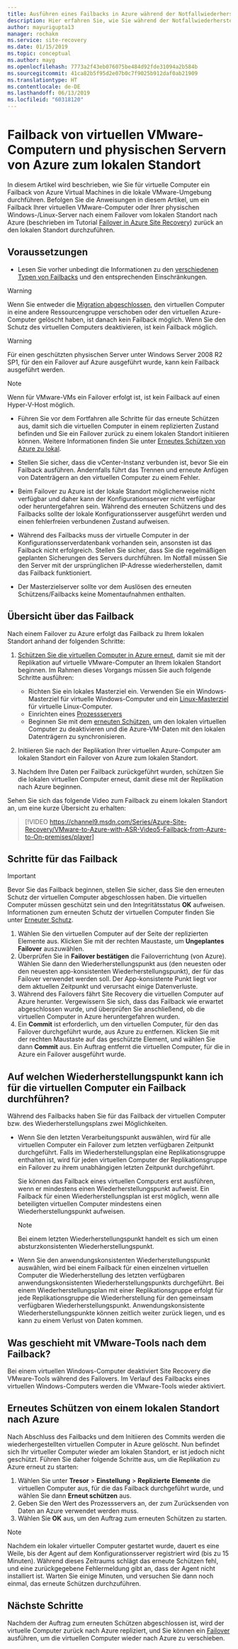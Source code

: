 ```yaml
---
title: Ausführen eines Failbacks in Azure während der Notfallwiederherstellung von virtuellen VMware-Computern in Azure mit Azure Site Recovery | Microsoft-Dokumentation
description: Hier erfahren Sie, wie Sie während der Notfallwiederherstellung von virtuellen VMware-Computern und physischen Servern in Azure nach dem Failover in Azure ein Failback auf den lokalen Standort ausführen.
author: mayurigupta13
manager: rochakm
ms.service: site-recovery
ms.date: 01/15/2019
ms.topic: conceptual
ms.author: mayg
ms.openlocfilehash: 7773a2f43eb076075be484d92fde31094a2b584b
ms.sourcegitcommit: 41ca82b5f95d2e07b0c7f9025b912daf0ab21909
ms.translationtype: HT
ms.contentlocale: de-DE
ms.lasthandoff: 06/13/2019
ms.locfileid: "60318120"
---
```

# <a name="fail-back-vmware-vms-and-physical-servers-from-azure-to-an-on-premises-site"></a>Failback von virtuellen VMware-Computern und physischen Servern von Azure zum lokalen Standort

In diesem Artikel wird beschrieben, wie Sie für virtuelle Computer ein Failback von Azure Virtual Machines in die lokale VMware-Umgebung durchführen. Befolgen Sie die Anweisungen in diesem Artikel, um ein Failback Ihrer virtuellen VMware-Computer oder Ihrer physischen Windows-/Linux-Server nach einem Failover vom lokalen Standort nach Azure (beschrieben im Tutorial [Failover in Azure Site Recovery](site-recovery-failover.md)) zurück an den lokalen Standort durchzuführen.

## <a name="prerequisites"></a>Voraussetzungen
- Lesen Sie vorher unbedingt die Informationen zu den [verschiedenen Typen von Failbacks](concepts-types-of-failback.md) und den entsprechenden Einschränkungen.

> [!WARNING]
> Wenn Sie entweder die [Migration abgeschlossen](migrate-overview.md#what-do-we-mean-by-migration), den virtuellen Computer in eine andere Ressourcengruppe verschoben oder den virtuellen Azure-Computer gelöscht haben, ist danach kein Failback möglich. Wenn Sie den Schutz des virtuellen Computers deaktivieren, ist kein Failback möglich.

> [!WARNING]
> Für einen geschützten physischen Server unter Windows Server 2008 R2 SP1, für den ein Failover auf Azure ausgeführt wurde, kann kein Failback ausgeführt werden.

> [!NOTE]
> Wenn für VMware-VMs ein Failover erfolgt ist, ist kein Failback auf einen Hyper-V-Host möglich.


- Führen Sie vor dem Fortfahren alle Schritte für das erneute Schützen aus, damit sich die virtuellen Computer in einem replizierten Zustand befinden und Sie ein Failover zurück zu einem lokalen Standort initiieren können. Weitere Informationen finden Sie unter [Erneutes Schützen von Azure zu lokal](vmware-azure-reprotect.md).

- Stellen Sie sicher, dass die vCenter-Instanz verbunden ist, bevor Sie ein Failback ausführen. Andernfalls führt das Trennen und erneute Anfügen von Datenträgern an den virtuellen Computer zu einem Fehler.

- Beim Failover zu Azure ist der lokale Standort möglicherweise nicht verfügbar und daher kann der Konfigurationsserver nicht verfügbar oder heruntergefahren sein. Während des erneuten Schützens und des Failbacks sollte der lokale Konfigurationsserver ausgeführt werden und einen fehlerfreien verbundenen Zustand aufweisen. 

- Während des Failbacks muss der virtuelle Computer in der Konfigurationsserverdatenbank vorhanden sein, ansonsten ist das Failback nicht erfolgreich. Stellen Sie sicher, dass Sie die regelmäßigen geplanten Sicherungen des Servers durchführen. Im Notfall müssen Sie den Server mit der ursprünglichen IP-Adresse wiederherstellen, damit das Failback funktioniert.

- Der Masterzielserver sollte vor dem Auslösen des erneuten Schützens/Failbacks keine Momentaufnahmen enthalten.

## <a name="overview-of-failback"></a>Übersicht über das Failback
Nach einem Failover zu Azure erfolgt das Failback zu Ihrem lokalen Standort anhand der folgenden Schritte:

1. [Schützen Sie die virtuellen Computer in Azure erneut](vmware-azure-reprotect.md), damit sie mit der Replikation auf virtuelle VMware-Computer an Ihrem lokalen Standort beginnen. Im Rahmen dieses Vorgangs müssen Sie auch folgende Schritte ausführen:

    * Richten Sie ein lokales Masterziel ein. Verwenden Sie ein Windows-Masterziel für virtuelle Windows-Computer und ein [Linux-Masterziel](vmware-azure-install-linux-master-target.md) für virtuelle Linux-Computer.
    * Einrichten eines [Prozessservers](vmware-azure-set-up-process-server-azure.md)
    * Beginnen Sie mit dem [erneuten Schützen](vmware-azure-reprotect.md), um den lokalen virtuellen Computer zu deaktivieren und die Azure-VM-Daten mit den lokalen Datenträgern zu synchronisieren.

2. Initiieren Sie nach der Replikation Ihrer virtuellen Azure-Computer am lokalen Standort ein Failover von Azure zum lokalen Standort.

3. Nachdem Ihre Daten per Failback zurückgeführt wurden, schützen Sie die lokalen virtuellen Computer erneut, damit diese mit der Replikation nach Azure beginnen.

Sehen Sie sich das folgende Video zum Failback zu einem lokalen Standort an, um eine kurze Übersicht zu erhalten:
> [!VIDEO https://channel9.msdn.com/Series/Azure-Site-Recovery/VMware-to-Azure-with-ASR-Video5-Failback-from-Azure-to-On-premises/player]


## <a name="steps-to-fail-back"></a>Schritte für das Failback

> [!IMPORTANT]
> Bevor Sie das Failback beginnen, stellen Sie sicher, dass Sie den erneuten Schutz der virtuellen Computer abgeschlossen haben. Die virtuellen Computer müssen geschützt sein und den Integritätsstatus **OK** aufweisen. Informationen zum erneuten Schutz der virtuellen Computer finden Sie unter [Erneuter Schutz](vmware-azure-reprotect.md).

1. Wählen Sie den virtuellen Computer auf der Seite der replizierten Elemente aus. Klicken Sie mit der rechten Maustaste, um **Ungeplantes Failover** auszuwählen.
2. Überprüfen Sie in **Failover bestätigen** die Failoverrichtung (von Azure). Wählen Sie dann den Wiederherstellungspunkt aus (den neuesten oder den neuesten app-konsistenten Wiederherstellungspunkt), der für das Failover verwendet werden soll. Der App-konsistente Punkt liegt vor dem aktuellen Zeitpunkt und verursacht einige Datenverluste.
3. Während des Failovers fährt Site Recovery die virtuellen Computer auf Azure herunter. Vergewissern Sie sich, dass das Failback wie erwartet abgeschlossen wurde, und überprüfen Sie anschließend, ob die virtuellen Computer in Azure heruntergefahren wurden.
4. Ein **Commit** ist erforderlich, um den virtuellen Computer, für den das Failover durchgeführt wurde, aus Azure zu entfernen. Klicken Sie mit der rechten Maustaste auf das geschützte Element, und wählen Sie dann **Commit** aus. Ein Auftrag entfernt die virtuellen Computer, für die in Azure ein Failover ausgeführt wurde.


## <a name="to-what-recovery-point-can-i-fail-back-the-virtual-machines"></a>Auf welchen Wiederherstellungspunkt kann ich für die virtuellen Computer ein Failback durchführen?

Während des Failbacks haben Sie für das Failback der virtuellen Computer bzw. des Wiederherstellungsplans zwei Möglichkeiten.

- Wenn Sie den letzten Verarbeitungspunkt auswählen, wird für alle virtuellen Computer ein Failover zum letzten verfügbaren Zeitpunkt durchgeführt. Falls im Wiederherstellungsplan eine Replikationsgruppe enthalten ist, wird für jeden virtuellen Computer der Replikationsgruppe ein Failover zu ihrem unabhängigen letzten Zeitpunkt durchgeführt.

  Sie können das Failback eines virtuellen Computers erst ausführen, wenn er mindestens einen Wiederherstellungspunkt aufweist. Ein Failback für einen Wiederherstellungsplan ist erst möglich, wenn alle beteiligten virtuellen Computer mindestens einen Wiederherstellungspunkt aufweisen.

  > [!NOTE]
  > Bei einem letzten Wiederherstellungspunkt handelt es sich um einen absturzkonsistenten Wiederherstellungspunkt.

- Wenn Sie den anwendungskonsistenten Wiederherstellungspunkt auswählen, wird bei einem Failback für einen einzelnen virtuellen Computer die Wiederherstellung des letzten verfügbaren anwendungskonsistenten Wiederherstellungspunkts durchgeführt. Bei einem Wiederherstellungsplan mit einer Replikationsgruppe erfolgt für jede Replikationsgruppe die Wiederherstellung für den gemeinsam verfügbaren Wiederherstellungspunkt.
Anwendungskonsistente Wiederherstellungspunkte können zeitlich weiter zurück liegen, und es kann zu einem Verlust von Daten kommen.

## <a name="what-happens-to-vmware-tools-post-failback"></a>Was geschieht mit VMware-Tools nach dem Failback?

Bei einem virtuellen Windows-Computer deaktiviert Site Recovery die VMware-Tools während des Failovers. Im Verlauf des Failbacks eines virtuellen Windows-Computers werden die VMware-Tools wieder aktiviert. 


## <a name="reprotect-from-on-premises-to-azure"></a>Erneutes Schützen von einem lokalen Standort nach Azure
Nach Abschluss des Failbacks und dem Initiieren des Commits werden die wiederhergestellten virtuellen Computer in Azure gelöscht. Nun befindet sich Ihr virtueller Computer wieder am lokalen Standort, er ist jedoch nicht geschützt. Führen Sie daher folgende Schritte aus, um die Replikation zu Azure erneut zu starten:

1. Wählen Sie unter **Tresor** > **Einstellung** > **Replizierte Elemente** die virtuellen Computer aus, für die das Failback durchgeführt wurde, und wählen Sie dann **Erneut schützen** aus.
2. Geben Sie den Wert des Prozessservers an, der zum Zurücksenden von Daten an Azure verwendet werden muss.
3. Wählen Sie **OK** aus, um den Auftrag zum erneuten Schützen zu starten.

> [!NOTE]
> Nachdem ein lokaler virtueller Computer gestartet wurde, dauert es eine Weile, bis der Agent auf dem Konfigurationsserver registriert wird (bis zu 15 Minuten). Während dieses Zeitraums schlägt das erneute Schützen fehl, und eine zurückgegebene Fehlermeldung gibt an, dass der Agent nicht installiert ist. Warten Sie einige Minuten, und versuchen Sie dann noch einmal, das erneute Schützen durchzuführen.

## <a name="next-steps"></a>Nächste Schritte

Nachdem der Auftrag zum erneuten Schützen abgeschlossen ist, wird der virtuelle Computer zurück nach Azure repliziert, und Sie können ein [Failover](site-recovery-failover.md) ausführen, um die virtuellen Computer wieder nach Azure zu verschieben.


